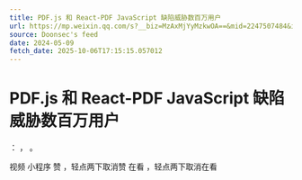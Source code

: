 ```yaml
---
title: PDF.js 和 React-PDF JavaScript 缺陷威胁数百万用户
url: https://mp.weixin.qq.com/s?__biz=MzAxMjYyMzkwOA==&mid=2247507484&idx=1&sn=797faae5d47a680343d5802b6cd07f35
source: Doonsec's feed
date: 2024-05-09
fetch_date: 2025-10-06T17:15:15.057012
---
```


# PDF.js 和 React-PDF JavaScript 缺陷威胁数百万用户

：
，
。

视频
小程序
赞
，轻点两下取消赞
在看
，轻点两下取消在看